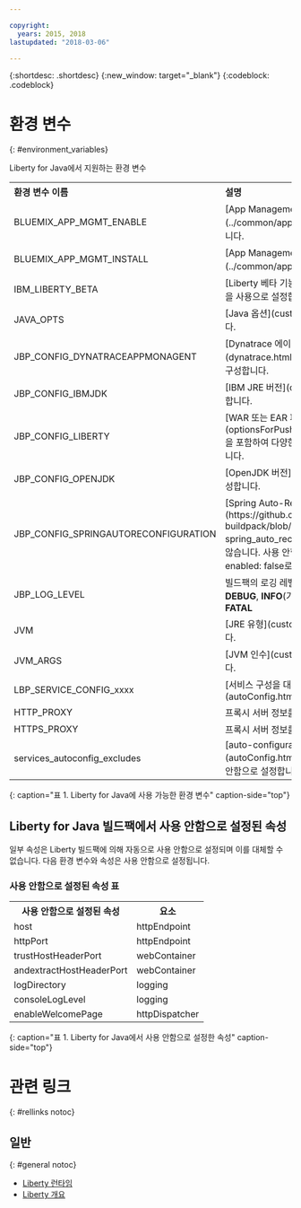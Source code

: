 ```yaml
---

copyright:
  years: 2015, 2018
lastupdated: "2018-03-06"

---
```


{:shortdesc: .shortdesc}
{:new_window: target="_blank"}
{:codeblock: .codeblock}


# 환경 변수
{: #environment_variables}

Liberty for Java에서 지원하는 환경 변수

<table>
<tr>
<th align="left">환경 변수 이름</th>
<th align="left">설명</th>
</tr>

<tr>
<td>BLUEMIX_APP_MGMT_ENABLE</td>
<td>[App Management 유틸리티](../common/app_mng.html)를 사용으로 설정합니다.</td>
</tr>

<tr>
<td>BLUEMIX_APP_MGMT_INSTALL</td>
<td>[App Management 유틸리티](../common/app_mng.html)를 설치합니다.</td>
</tr>

<tr>
<td>IBM_LIBERTY_BETA</td>
<td>[Liberty 베타 기능](usingBetaFeatures.html)을 사용으로 설정합니다.</td>
</tr>

<tr>
<td>JAVA_OPTS</td>
<td>[Java 옵션](customizingJRE.html)을 설정합니다.</td>
</tr>

<tr>
<td>JBP_CONFIG_DYNATRACEAPPMONAGENT</td>
<td>[Dynatrace 에이전트 위치 정보](dynatrace.html#configuring_liberty_app)를 구성합니다.</td>
</tr>

<tr>
<td>JBP_CONFIG_IBMJDK </td>
<td>[IBM JRE 버전](customizingJRE.html)을 구성합니다.</td>
</tr>

<tr>
<td>JBP_CONFIG_LIBERTY</td>
<td>[WAR 또는 EAR 파일의 기능](optionsForPushing.html#stand_alone_apps)을 포함하여 다양한 Liberty 런타임 옵션을 구성합니다.</td>
</tr>

<tr>
<td>JBP_CONFIG_OPENJDK</td>
<td>[OpenJDK 버전](customizingJRE.html)을 구성합니다.</td>
</tr>

<tr>
<td>JBP_CONFIG_SPRINGAUTORECONFIGURATION </td>
<td>[Spring Auto-Reconfiguration 프레임워크](https://github.com/cloudfoundry/java-buildpack/blob/master/docs/framework-spring_auto_reconfiguration.md)를 사용하지 않습니다. 사용 안함으로 설정하려면 값을 enabled: false로 설정하십시오. </td>
</tr>

<tr>
<td>JBP_LOG_LEVEL</td>
<td>빌드팩의 로깅 레벨을 설정합니다. 가능한 값: <b>DEBUG</b>, <b>INFO</b>(기본값), <b>WARN</b>, <b>ERROR</b> 또는 <b>FATAL</b></td>
</tr>

<tr>
<td>JVM</td>
<td>[JRE 유형](customizingJRE.html)을 선택합니다.</td>
</tr>

<tr>
<td>JVM_ARGS</td>
<td>[JVM 인수](customizingJRE.html)를 설정합니다.</td>
</tr>

<tr>
<td>LBP_SERVICE_CONFIG_xxxx</td>
<td>[서비스 구성을 대체합니다. ](autoConfig.html#override_service_config)</td>
</tr>

<tr>
<td>HTTP_PROXY</td>
<td>프록시 서버 정보를 설정합니다.</td>
</tr>

<tr>
<td>HTTPS_PROXY</td>
<td>프록시 서버 정보를 설정합니다.</td>
</tr>

<tr>
<td>services_autoconfig_excludes</td>
<td>[auto-configuration](autoConfig.html#opting_out) 서비스를 사용 안함으로 설정합니다.</td>
</tr>
</table>
{: caption="표 1. Liberty for Java에 사용 가능한 환경 변수" caption-side="top"}

## Liberty for Java 빌드팩에서 사용 안함으로 설정된 속성

일부 속성은 Liberty 빌드팩에 의해 자동으로 사용 안함으로 설정되며 이를 대체할 수 없습니다. 다음 환경 변수와 속성은 사용 안함으로 설정됩니다.

### 사용 안함으로 설정된 속성 표

<table>
<tr>
<th>사용 안함으로 설정된 속성</th>
<th>요소</th>
</tr>

<tr>
<td>host</td>
<td>httpEndpoint</td>
</tr>

<tr>
<td>httpPort</td>
<td>httpEndpoint</td>
</tr>

<tr>
<td>trustHostHeaderPort</td>
<td>webContainer</td>
</tr>

<tr>
<td>andextractHostHeaderPort</td>
<td>webContainer</td>
</tr>

<tr>
<td>logDirectory</td>
<td>logging</td>
</tr>

<tr>
<td>consoleLogLevel</td>
<td>logging</td>
</tr>

<tr>
<td>enableWelcomePage</td>
<td>httpDispatcher</td>
</tr>
</table>
{: caption="표 1. Liberty for Java에서 사용 안함으로 설정한 속성" caption-side="top"}

# 관련 링크
{: #rellinks notoc}
## 일반
{: #general notoc}
* [Liberty 런타임](index.html)
* [Liberty 개요](https://www.ibm.com/support/knowledgecenter/SSEQTP_liberty/com.ibm.websphere.wlp.doc/ae/cwlp_about.html)
